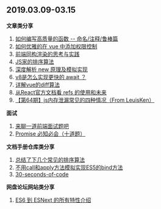## 2019.03.09-03.15

**文章类分享**

1. [如何编写高质量的函数 -- 命名/注释/鲁棒篇](https://juejin.im/post/5c70fe526fb9a04a05404b5e)
2. [ 如何优雅的在 vue 中添加权限控制](https://juejin.im/post/5c7bae3ff265da2db27950f3)
3. [前端同构渲染的思考与实践](https://juejin.im/post/5c821dc45188257e1f2915b1)
4. [JS家的排序算法](https://www.jianshu.com/p/1b4068ccd505)
5. [深度解析 new 原理及模拟实现](https://mp.weixin.qq.com/s/XKXd6O-ywLUFxS4PFjLc4A)
6. [v8是怎么实现更快的 await ？](https://mp.weixin.qq.com/s/rEdVY1Tfw8JOL5iupbvLSA)
7. [详解vue的diff算法](https://juejin.im/post/5affd01551882542c83301da?utm_source=wechat)
8. [从React官方文档看 refs 的使用和未来]( https://juejin.im/post/5927f51244d904006414925a)
9. [【第64期】js内存泄漏常见的四种情况（From LeuisKen）]( https://mp.weixin.qq.com/s/p43QaLPHXT7YD4r27SN2cA)


**面试**

1. [来聊一道前端面试题吧](https://juejin.im/post/5c8610a7f265da2de970b3ab)
2. [Promise 必知必会（十道题）](https://juejin.im/post/5a04066351882517c416715d)



**文档手册仓库类分享**

1. [总结了下几个常见的排序算法](https://github.com/jiangchenguang/blog/issues/7)
2. [不用call和apply方法模拟实现ES5的bind方法](https://github.com/jawil/blog/issues/16)
3. [30-seconds-of-code](https://github.com/30-seconds/30-seconds-of-code#yesno)


**网盘论坛网站类分享**

1. [ES6 到 ESNext 的所有特性介绍](https://link.medium.com/iwlsrC7HVU  )